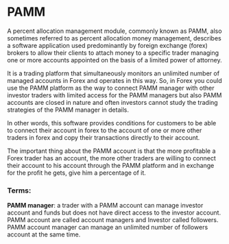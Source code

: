 # PAMM
A percent allocation management module, commonly known as PAMM, also sometimes referred to as percent allocation 
money management, describes a software application used predominantly by foreign exchange (forex) brokers to 
allow their clients to attach money to a specific trader managing one or more accounts appointed on the basis of a 
limited power of attorney.

It is a trading platform that simultaneously monitors an unlimited number of 
managed accounts in Forex and operates in this way. So, in Forex you could use the 
PAMM platform as the way to connect PAMM manager with other investor traders with limited 
access for the PAMM managers but also PAMM accounts are closed in nature and 
often investors cannot study the trading strategies of the PAMM manager in details.

In other words, this software provides conditions for customers to be able to connect their account in forex to 
the account of one or more other traders in forex and copy their transactions directly to their account.

The important thing about the PAMM account is that the more profitable a Forex trader has an account, 
the more other traders are willing to connect their account to his account through the PAMM platform and in exchange for the profit he gets, give him a percentage of it.

### Terms: 
**PAMM manager**: a trader with a PAMM account can manage investor account and funds but does not have direct access to
the investor account. PAMM account are called account managers and Investor called followers. PAMM account manager
can manage an unlimited number of followers account at the same time.